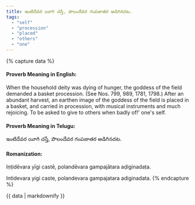 ```yaml
---
title: ఇంటిదేవర యీగి చస్తే, పొలందేవర గంపజాతర అడిగినదట.
tags:
  - "self"
  - "procession"
  - "placed"
  - "others"
  - "one"
---
```


{% capture data %}
#### Proverb Meaning in English:
When the household deity was dying of hunger, the goddess of the field demanded a basket procession.
(See Nos. 799, 989, 1781, 1798.)
After an abundant harvest, an earthen image of the goddess of the field is placed in a basket, and carried in procession, with musical instruments and much rejoicing.
To be asked to give to others when badly of!' one's self.

#### Proverb Meaning in Telugu:
ఇంటిదేవర యీగి చస్తే, పొలందేవర గంపజాతర అడిగినదట.

#### Romanization:
Iṇṭidēvara yīgi castē, polandēvara gampajātara aḍiginadaṭa.

Intidevara yigi caste, polandevara gampajatara adiginadata.
{% endcapture %}

{{ data | markdownify }}

